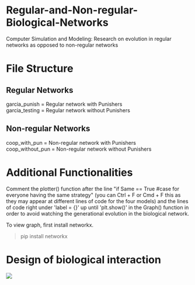 # Regular-and-Non-regular-Biological-Networks
Computer Simulation and Modeling: Research on evolution in regular networks as opposed to non-regular networks<br>

# File Structure

## Regular Networks
garcia_punish = Regular network with Punishers <br>
garcia_testing = Regular network without Punishers <br>

## Non-regular Networks
coop_with_pun = Non-regular network with Punishers <br>
coop_without_pun = Non-regular network without Punishers <br>


# Additional Functionalities
Comment the plotter() function after the line "if Same == True #case for everyone having the same strategy" (you can Ctrl + F or Cmd + F this as they may appear at different lines of code for the four models) and the lines of code right under 'label = {}' up until 'plt.show()' in the Graph() function in order to avoid watching the generational evolution in the biological network. <br>

To view graph, first install networkx.<br>

> pip install networkx

# Design of biological interaction


<img src="https://media.springernature.com/m685/springer-static/image/art%3A10.1038%2Fs41598-017-17481-0/MediaObjects/41598_2017_17481_Fig1_HTML.jpg"/>
